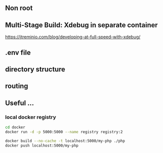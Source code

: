 

## Non root

## Multi-Stage Build: Xdebug in separate container
https://jtreminio.com/blog/developing-at-full-speed-with-xdebug/

## .env file

## directory structure

## routing

## Useful ...

### local docker registry

```bash
cd docker
docker run -d -p 5000:5000 --name registry registry:2

docker build --no-cache -t localhost:5000/my-php ./php
docker push localhost:5000/my-php
```
